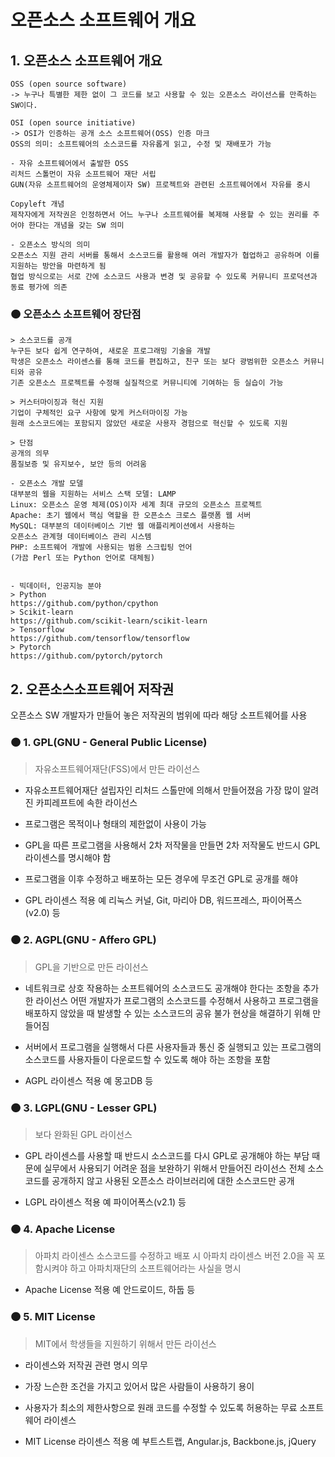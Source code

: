 # 오픈소스 소프트웨어 개요

## 1. 오픈소스 소프트웨어 개요
```
OSS (open source software)
-> 누구나 특별한 제한 없이 그 코드를 보고 사용할 수 있는 오픈소스 라이선스를 만족하는 SW이다.

OSI (open source initiative)
-> OSI가 인증하는 공개 소스 소프트웨어(OSS) 인증 마크
OSS의 의미: 소프트웨어의 소스코드를 자유롭게 읽고, 수정 및 재배포가 가능

- 자유 소프트웨어에서 출발한 OSS
리처드 스톨먼이 자유 소프트웨어 재단 서립
GUN(자유 소프트웨어의 운영체제이자 SW) 프로젝트와 관련된 소프트웨어에서 자유를 중시

Copyleft 개념
제작자에게 저작권은 인정하면서 어느 누구나 소프트웨어를 복제해 사용할 수 있는 권리를 주어야 한다는 개념을 갖는 SW 의미

- 오픈소스 방식의 의미
오픈소스 지원 관리 서버를 통해서 소스코드를 활용해 여러 개발자가 협업하고 공유하며 이를 지원하는 방안을 마련하게 됨
협업 방식으로는 서로 간에 소스코드 사용과 변경 및 공유할 수 있도록 커뮤니티 프로덕션과 동료 평가에 의존
```

### 🟠 오픈소스 소프트웨어 장단점
```
> 소스코드를 공개
누구든 보다 쉽게 연구하여, 새로운 프로그래밍 기술을 개발
학생은 오픈소스 라이센스를 통해 코드를 편집하고, 친구 또는 보다 광범위한 오픈소스 커뮤니티와 공유
기존 오픈소스 프로젝트를 수정해 실질적으로 커뮤니티에 기여하는 등 실습이 가능

> 커스터마이징과 혁신 지원
기업이 구체적인 요구 사항에 맞게 커스터마이징 가능
원래 소스코드에는 포함되지 않았던 새로운 사용자 경험으로 혁신할 수 있도록 지원

> 단점
공개의 의무
품질보증 및 유지보수, 보안 등의 어려움
```

```
- 오픈소스 개발 모델
대부분의 웹을 지원하는 서비스 스택 모델: LAMP
Linux: 오픈소스 운영 체제(OS)이자 세계 최대 규모의 오픈소스 프로젝트
Apache: 초기 웹에서 핵심 역할을 한 오픈소스 크로스 플랫폼 웹 서버
MySQL: 대부분의 데이터베이스 기반 웹 애플리케이션에서 사용하는
오픈소스 관계형 데이터베이스 관리 시스템
PHP: 소프트웨어 개발에 사용되는 범용 스크립팅 언어
(가끔 Perl 또는 Python 언어로 대체됨)


- 빅데이터, 인공지능 분야
> Python
https://github.com/python/cpython 
> Scikit-learn
https://github.com/scikit-learn/scikit-learn
> Tensorflow
https://github.com/tensorflow/tensorflow
> Pytorch
https://github.com/pytorch/pytorch
```



## 2. 오픈소스소프트웨어 저작권

오픈소스 SW 개발자가 만들어 놓은 저작권의 범위에 따라 해당 소프트웨어를 사용

### 🟠 1. GPL(GNU - General Public License)

> 자유소프트웨어재단(FSS)에서 만든 라이선스
- 자유소프트웨어재단 설립자인 리처드 스톨만에 의해서 만들어졌음
  가장 많이 알려진 카피레프트에 속한 라이선스
- 프로그램은 목적이나 형태의 제한없이 사용이 가능
- GPL을 따른 프로그램을 사용해서 2차 저작물을 만들면 2차 저작물도 반드시
  GPL 라이센스를 명시해야 함
- 프로그램을 이후 수정하고 배포하는 모든 경우에 무조건 GPL로 공개를 해야 

- GPL 라이센스 적용 예
리눅스 커널, Git, 마리아 DB, 워드프레스, 파이어폭스(v2.0) 등

### 🟠 2. AGPL(GNU - Affero GPL)
> GPL을 기반으로 만든 라이선스

- 네트워크로 상호 작용하는 소프트웨어의 소스코드도 공개해야 한다는 조항을 추가한 라이선스
  어떤 개발자가 프로그램의 소스코드를 수정해서 사용하고 프로그램을 배포하지 않았을 때
  발생할 수 있는 소스코드의 공유 불가 현상을 해결하기 위해 만들어짐

- 서버에서 프로그램을 실행해서 다른 사용자들과 통신 중
실행되고 있는 프로그램의 소스코드를 사용자들이 다운로드할 수 있도록 해야 하는 조항을 포함

- AGPL 라이센스 적용 예
몽고DB 등

### 🟠 3. LGPL(GNU - Lesser GPL)
> 보다 완화된 GPL 라이선스

- GPL 라이센스를 사용할 때 반드시 소스코드를 다시 GPL로 공개해야 하는 부담 때문에 실무에서
 사용되기 어려운 점을 보완하기 위해서 만들어진 라이선스
 전체 소스코드를 공개하지 않고 사용된 오픈소스 라이브러리에 대한 소스코드만 공개

- LGPL 라이센스 적용 예
파이어폭스(v2.1) 등

### 🟠 4. Apache License
> 아파치 라이센스 소스코드를 수정하고 배포 시 아파치 라이센스 버전 2.0을 꼭 포함시켜야 하고 아파치재단의 소프트웨어라는 사실을 명시
- Apache License 적용 예
안드로이드, 하둡 등

### 🟠 5. MIT License
> MIT에서 학생들을 지원하기 위해서 만든 라이선스

- 라이센스와 저작권 관련 명시 의무
- 가장 느슨한 조건을 가지고 있어서 많은 사람들이 사용하기 용이
- 사용자가 최소의 제한사항으로 원래 코드를 수정할 수 있도록 허용하는 무료 소프트웨어 라이센스

- MIT License 라이센스 적용 예
부트스트랩, Angular.js, Backbone.js, jQuery